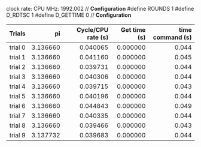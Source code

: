 clock rate:
CPU MHz:             1992.002
// **Configuration**
#define ROUNDS 1
#define D_RDTSC 1
#define D_GETTIME 0
// **Configuration**

| Trials | pi | Cycle/CPU rate (s) | Get time (s) | time command (s) |
|-:|-:|-:|-:|-:|
| trial 0 |  3.136660 | 0.040065 | 0.000000 | 0.044 |
| trial 1 |  3.136660 | 0.041160 | 0.000000 | 0.045 |
| trial 2 |  3.136660 | 0.039731 | 0.000000 | 0.044 |
| trial 3 |  3.136660 | 0.040306 | 0.000000 | 0.044 |
| trial 4 |  3.136660 | 0.039715 | 0.000000 | 0.043 |
| trial 5 |  3.136660 | 0.040196 | 0.000000 | 0.044 |
| trial 6 |  3.136660 | 0.044843 | 0.000000 | 0.049 |
| trial 7 |  3.136660 | 0.040335 | 0.000000 | 0.044 |
| trial 8 |  3.136660 | 0.039466 | 0.000000 | 0.043 |
| trial 9 |  3.137732 | 0.039683 | 0.000000 | 0.044 |
